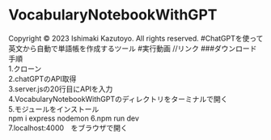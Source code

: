 # VocabularyNotebookWithGPT
Copyright © 2023 Ishimaki Kazutoyo. All rights reserved.
#ChatGPTを使って英文から自動で単語帳を作成するツール
#実行動画
//リンク
###ダウンロード手順<br>
1.クローン<br>
2.chatGPTのAPI取得<br>
3.server.jsの20行目にAPIを入力<br>
4.VocabularyNotebookWithGPTのディレクトリをターミナルで開く<br>
5.モジュールをインストール<br>
npm i express nodemon
6.npm run dev<br>
7.localhost:4000　をブラウザで開く
